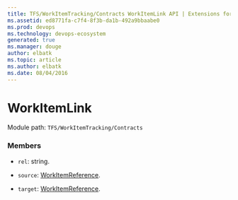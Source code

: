 ```yaml
---
title: TFS/WorkItemTracking/Contracts WorkItemLink API | Extensions for Azure DevOps Services
ms.assetid: ed8771fa-c7f4-8f3b-da1b-492a9bbaabe0
ms.prod: devops
ms.technology: devops-ecosystem
generated: true
ms.manager: douge
author: elbatk
ms.topic: article
ms.author: elbatk
ms.date: 08/04/2016
---
```


# WorkItemLink

Module path: `TFS/WorkItemTracking/Contracts`


### Members

* `rel`: string. 

* `source`: [WorkItemReference](../../../TFS/WorkItemTracking/Contracts/WorkItemReference.md). 

* `target`: [WorkItemReference](../../../TFS/WorkItemTracking/Contracts/WorkItemReference.md). 

